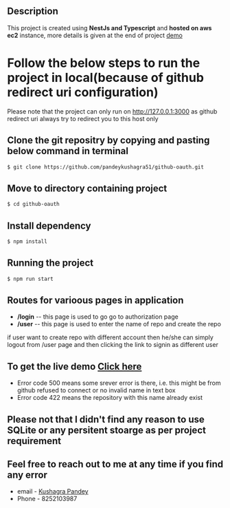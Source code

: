 
## Description

This project is created using **NestJs and Typescript** and **hosted on aws ec2** instance, more details is given at the end of project [demo](http://54.250.248.9:3000/login)

# Follow the below steps to run the project in local(because of github redirect uri configuration)

Please note that the project can only run on http://127.0.0.1:3000 as github redirect uri always try to redirect you to this host only

## Clone the git repositry by copying and pasting below command in terminal

```bash
$ git clone https://github.com/pandeykushagra51/github-oauth.git
```
## Move to directory containing project

```bash
$ cd github-oauth
```
## Install dependency

```bash
$ npm install
```
## Running the project

```bash
$ npm run start
```

## Routes for varioous pages in application
- **/login** -- this page is used to go go to authorization page
- **/user**  -- this page is used to enter the name of repo and create the repo 

if user want to create repo with different account then he/she can simply logout from /user page and then clicking the link to signin as different user

## To get the live demo [Click here](http://54.250.248.9:3000/login)
- Error code 500 means some srever error is there, i.e. this might be from github refused to connect or no invalid name in text box
- Error code 422 means the repository with this name already exist

## Please not that I didn't find any reason to use SQLite or any persitent stoarge as per project requirement

## Feel free to reach out to me at any time if you find any error

- email - [Kushagra Pandey](pandeykushagra51@gmail.com)
- Phone - 8252103987

